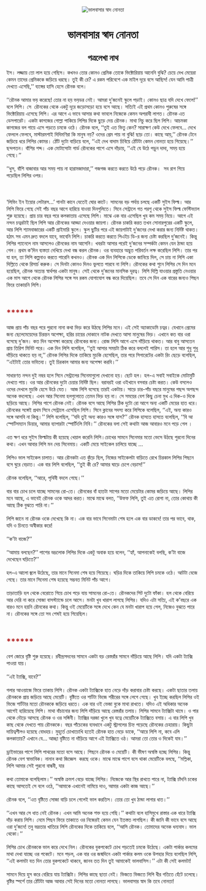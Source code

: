 <div align=center> <img src="http://images.anandabazar.com/polopoly_fs/1.985371.1556382046!/image/image.jpg_gen/derivatives/box_731_402/image.jpg" alt="ভালবাসার  স্বাদ নোনতা" align="center" ></div>
<h1 align=center>ভালবাসার  স্বাদ নোনতা</h1>
<h2 align=center>পত্রলেখা নাথ</h2>
&#x987;&#x9B8;&#x964; &#x9B2;&#x99C;&#x9CD;&#x99C;&#x9BE;&#x9DF; &#x9A4;&#x9CB; &#x9B2;&#x9BE;&#x9B2; &#x9B9;&#x9DF;&#x9C7; &#x997;&#x9C7;&#x99B;&#x9BF;&#x9B8;&#x964; &#x995;&#x996;&#x9A8;&#x993; &#x9A4;&#x9CB;&#x9B0; &#x995;&#x9CB;&#x9A8;&#x993; &#x9AA;&#x9CD;&#x9B0;&#x9C7;&#x9AE;&#x9BF;&#x995; &#x9A4;&#x9CB;&#x995;&#x9C7; &#x9AD;&#x9BF;&#x995;&#x9CD;&#x99F;&#x9CB;&#x9B0;&#x9BF;&#x9DF;&#x9BE;&#x9DF; &#x986;&#x9A8;&#x9C7;&#x9A8;&#x9BF; &#x9AC;&#x9C1;&#x99D;&#x9BF;? &#x99A;&#x9C7;&#x9DF;&#x9C7; &#x9A6;&#x9C7;&#x996; &#x9AE;&#x9C7;&#x9DF;&#x9C7;&#x9B0;&#x9BE; &#x995;&#x9C7;&#x9AE;&#x9A8; &#x9A4;&#x9BE;&#x9A6;&#x9C7;&#x9B0; &#x9AA;&#x9CD;&#x9B0;&#x9C7;&#x9AE;&#x9BF;&#x995;&#x995;&#x9C7; &#x99C;&#x9DC;&#x9BF;&#x9DF;&#x9C7; &#x9A7;&#x9B0;&#x99B;&#x9C7;&#x964; &#x9A4;&#x9C1;&#x987; &#x995;&#x9C0; &#x9B0;&#x9C7;? &#x98F; &#x9B0;&#x995;&#x9AE; &#x9AA;&#x9B0;&#x9BF;&#x9AC;&#x9C7;&#x9B6;&#x9C7; &#x98F;&#x995; &#x9AE;&#x9BE;&#x987;&#x9B2; &#x9A6;&#x9C2;&#x9B0;&#x9C7; &#x9AC;&#x9B8;&#x9C7; &#x986;&#x99B;&#x9BF;&#x9B8;! &#x9AF;&#x9C7;&#x9A8; &#x986;&#x9AE;&#x9BF; &#x9AA;&#x9BE;&#x9A4;&#x9CD;&#x9B0;&#x9C0; &#x9A6;&#x9C7;&#x996;&#x9A4;&#x9C7; &#x98F;&#x9B8;&#x9C7;&#x99B;&#x9BF;,&#x2019;&#x2019; &#x9AC;&#x9CD;&#x9AF;&#x999;&#x9CD;&#x997;&#x9C7;&#x9B0; &#x9B9;&#x9BE;&#x9B8;&#x9BF; &#x9B9;&#x9C7;&#x9B8;&#x9C7;&#xA0;&#x9B0;&#x9CC;&#x9A8;&#x995; &#x9AC;&#x9B2;&#x9C7;&#x964;&#xA0;<br> <br>&#x2018;&#x2018;&#x9B0;&#x9CC;&#x9A8;&#x995; &#x986;&#x9AE;&#x9BE;&#x9B0; &#x9AD;&#x9DF; &#x995;&#x9B0;&#x9C7;&#x99B;&#x9C7;! &#x9A4;&#x9CB;&#x9B0; &#x9A8;&#x9BE; &#x9B9;&#x9DF; &#x9AD;&#x9DF;&#x9A1;&#x9B0; &#x9A8;&#x9C7;&#x987;&#x964; &#x986;&#x9AE;&#x9B0;&#x9BE; &#x9A6;&#x9C1;&#x2019;&#x99C;&#x9A8;&#x9C7;&#x987; &#x9B8;&#x9CD;&#x995;&#x9C1;&#x9B2;&#x9C7; &#x9AA;&#x9DC;&#x9BE;&#x987;&#x964; &#x995;&#x9CB;&#x9A8;&#x993; &#x99B;&#x9BE;&#x9A4;&#x9CD;&#x9B0; &#x9AF;&#x9A6;&#x9BF; &#x9A6;&#x9C7;&#x996;&#x9C7; &#x9AB;&#x9C7;&#x9B2;&#x9C7;!&#x2019;&#x2019; &#x9AC;&#x9B2;&#x9C7; &#x9B2;&#x9BF;&#x9AA;&#x9BF;&#x964; &#x9B8;&#x9C7;&#xA0; &#x9B0;&#x9CC;&#x9A8;&#x995;&#x9C7;&#x9B0; &#x9A5;&#x9C7;&#x995;&#x9C7; &#x98F;&#x995;&#x99F;&#x9C1; &#x9A6;&#x9C2;&#x9B0;&#x9C7; &#x99C;&#x9DC;&#x9CB;&#x9B8;&#x9DC;&#x9CB; &#x9B9;&#x9DF;&#x9C7; &#x9AC;&#x9B8;&#x9C7; &#x986;&#x99B;&#x9C7;&#x964; &#x9B8;&#x9A4;&#x9CD;&#x9AF;&#x9BF;&#x987; &#x98F;&#x987; &#x9AA;&#x9CD;&#x9B0;&#x9A5;&#x9AE; &#x995;&#x9CB;&#x9A8;&#x993; &#x9AA;&#x9C1;&#x9B0;&#x9C1;&#x9B7;&#x9C7;&#x9B0; &#x9B8;&#x999;&#x9CD;&#x997;&#x9C7; &#x9AD;&#x9BF;&#x995;&#x9CD;&#x99F;&#x9CB;&#x9B0;&#x9BF;&#x9DF;&#x9BE;&#x9DF; &#x98F;&#x9B8;&#x9C7;&#x99B;&#x9C7; &#x9B2;&#x9BF;&#x9AA;&#x9BF;&#x964; &#x98F;&#x9B0; &#x986;&#x997;&#x9C7; &#x98F; &#x9AD;&#x9BE;&#x9AC;&#x9C7; &#x986;&#x9B8;&#x9BE;&#x9B0; &#x995;&#x9A5;&#x9BE; &#x9AD;&#x9BE;&#x9AC;&#x9B2;&#x9C7; &#x9A8;&#x9BF;&#x99C;&#x9C7;&#x995;&#x9C7; &#x995;&#x9C7;&#x9AE;&#x9A8; &#x985;&#x9AA;&#x9B0;&#x9BE;&#x9A7;&#x9C0; &#x9B2;&#x9BE;&#x997;&#x9A4;&#x964; &#x9B0;&#x9CC;&#x9A8;&#x995; &#x98F;&#x9A4; &#x9A1;&#x9C7;&#x9B8;&#x9AA;&#x9BE;&#x9B0;&#x9C7;&#x99F;&#x964; &#x98F;&#x995;&#x99F;&#x9BE; &#x995;&#x9BE;&#x997;&#x99C;&#x9C7;&#x9B0; &#x997;&#x9CB;&#x9B2;&#x9CD;&#x9B2;&#x9BE; &#x9AA;&#x9BE;&#x995;&#x9BF;&#x9DF;&#x9C7; &#x9B2;&#x9BF;&#x9AA;&#x9BF;&#x9B0; &#x9A6;&#x9BF;&#x995;&#x9C7; &#x99B;&#x9C1;&#x9DC;&#x9C7; &#x9A6;&#x9C7;&#x9DF; &#x9B0;&#x9CC;&#x9A8;&#x995;&#x964; &#x9AE;&#x9BE;&#x9A5;&#x9BE; &#x9A8;&#x9BF;&#x99A;&#x9C1; &#x995;&#x9B0;&#x9C7; &#x99B;&#x9BF;&#x9B2; &#x9B2;&#x9BF;&#x9AA;&#x9BF;&#x964; &#x986;&#x99A;&#x9AE;&#x995;&#x9BE; &#x995;&#x9BE;&#x997;&#x99C;&#x9C7;&#x9B0; &#x9AC;&#x9B2; &#x997;&#x9BE;&#x9DF;&#x9C7; &#x98F;&#x9B8;&#x9C7; &#x9AA;&#x9DC;&#x9A4;&#x9C7; &#x99A;&#x9AE;&#x995;&#x9C7; &#x993;&#x9A0;&#x9C7;&#x964; &#x9B0;&#x9CC;&#x9A8;&#x995; &#x9AC;&#x9B2;&#x9C7;, &#x2018;&#x2018;&#x9A4;&#x9C1;&#x987; &#x98F;&#x9A4; &#x9AD;&#x9BF;&#x9A4;&#x9C1; &#x995;&#x9C7;&#x9A8;? &#x9B8;&#x9BE;&#x9B0;&#x9BE;&#x995;&#x9CD;&#x9B7;&#x9A3; &#x995;&#x9C7;&#x989; &#x9A6;&#x9C7;&#x996;&#x9C7; &#x9AB;&#x9C7;&#x9B2;&#x9AC;&#x9C7;... &#x9A6;&#x9C7;&#x996;&#x9C7; &#x9AB;&#x9C7;&#x9B2;&#x9B2;&#x9C7; &#x9AB;&#x9C7;&#x9B2;&#x9AC;&#x9C7;, &#x9AE;&#x9BE;&#x9B8;&#x9CD;&#x99F;&#x9BE;&#x9B0;&#x9AE;&#x9B6;&#x9BE;&#x987; &#x9A6;&#x9BF;&#x9A6;&#x9BF;&#x9AE;&#x9A3;&#x9BF;&#x9B0;&#x9BE; &#x995;&#x9BF; &#x9AE;&#x9BE;&#x9A8;&#x9C1;&#x9B7; &#x9A8;&#x9DF;? &#x993;&#x9A6;&#x9C7;&#x9B0; &#x9AA;&#x9CD;&#x9B0;&#x9C7;&#x9AE; &#x9AA;&#x9BE;&#x9DF; &#x9A8;&#x9BE; &#x9AC;&#x9C1;&#x99D;&#x9BF;! &#x99B;&#x9BE;&#x9DC; &#x9A4;&#x9CB;&#x964; &#x995;&#x9BE;&#x99B;&#x9C7; &#x986;&#x9DF;,&#x2019;&#x2019; &#x9B0;&#x9CC;&#x9A8;&#x995; &#x99F;&#x9C7;&#x9A8;&#x9C7; &#x99C;&#x9DC;&#x9BF;&#x9DF;&#x9C7; &#x9A7;&#x9B0;&#x9C7; &#x9B2;&#x9BF;&#x9AA;&#x9BF;&#x9B0; &#x995;&#x9CB;&#x9AE;&#x9B0;&#x964; &#x9A0;&#x9CB;&#x981;&#x99F; &#x9A6;&#x9C1;&#x99F;&#x9CB; &#x9AC;&#x9BE;&#x9DC;&#x9BF;&#x9DF;&#x9C7; &#x9AC;&#x9B2;&#x9C7;, &#x2018;&#x2018;&#x98F;&#x987; &#x9A6;&#x9C7;&#x996; &#x9AC;&#x9BE;&#x9A6;&#x9BE;&#x9AE; &#x99A;&#x9BF;&#x9AC;&#x9BF;&#x9DF;&#x9C7; &#x9A0;&#x9CB;&#x981;&#x99F;&#x99F;&#x9BE; &#x995;&#x9C7;&#x9AE;&#x9A8; &#x9A8;&#x9CB;&#x9A8;&#x9A4;&#x9BE; &#x9B9;&#x9DF;&#x9C7; &#x997;&#x9BF;&#x9DF;&#x9C7;&#x99B;&#x9C7;&#x964;&#x2019;&#x2019; &#x99B;&#x9A8;&#x9CD;&#x9A6;&#x9AA;&#x9A4;&#x9A8;&#x964; &#x9AC;&#x9BE;&#x981;&#x9B6;&#x9BF;&#x9B0; &#x9B6;&#x9AC;&#x9CD;&#x9A6;&#x964; &#x98F;&#x995; &#x9AE;&#x9CB;&#x99F;&#x9BE;&#x9B8;&#x9CB;&#x99F;&#x9BE; &#x997;&#x9BE;&#x9B0;&#x9CD;&#x9A1; &#x9B0;&#x9CC;&#x9A8;&#x995;&#x9C7;&#x9B0; &#x9AA;&#x9BE;&#x9B6;&#x9C7; &#x98F;&#x9B8;&#x9C7; &#x9A6;&#x9BE;&#x981;&#x9DC;&#x9BE;&#x9DF;, &#x2018;&#x2018;&#x98F;&#x987; &#x9AF;&#x9C7; &#x989;&#x9A0;&#x9C7; &#x9AA;&#x9DC;&#x9C1;&#x9A8; &#x9A6;&#x9BE;&#x9A6;&#x9BE;, &#x9B8;&#x9AE;&#x9DF; &#x9B9;&#x9DF;&#x9C7; &#x997;&#x9C7;&#x99B;&#x9C7;&#x964;&#x2019;&#x2019;<br> <br>&#x2018;&#x2018;&#x9A7;&#x9C1;&#x9B8;, &#x9AC;&#x9BE;&#x981;&#x9B6;&#x9BF; &#x9AC;&#x9BE;&#x99C;&#x9BE;&#x9AC;&#x9BE;&#x9B0; &#x986;&#x9B0; &#x9B8;&#x9AE;&#x9DF; &#x9AA;&#x9BE;&#x9DF; &#x9A8;&#x9BE; &#x9B9;&#x9BE;&#x9B0;&#x9BE;&#x9AE;&#x99C;&#x9BE;&#x9A6;&#x9BE;&#x9B0;&#x9BE;,&#x2019;&#x2019; &#x997;&#x99C;&#x997;&#x99C; &#x995;&#x9B0;&#x9A4;&#x9C7; &#x995;&#x9B0;&#x9A4;&#x9C7; &#x989;&#x9A0;&#x9C7; &#x9AA;&#x9DC;&#x9C7; &#x9B0;&#x9CC;&#x9A8;&#x995;&#x964;&#xA0; &#x9B8;&#x9AC; &#x9B0;&#x9BE;&#x997; &#x997;&#x9BF;&#x9DF;&#x9C7; &#x9AA;&#x9DC;&#x9C7;&#x99B;&#x9BF;&#x9B2; &#x9B2;&#x9BF;&#x9AA;&#x9BF;&#x9B0; &#x993;&#x9AA;&#x9B0;&#x964;&#xA0;<br> <br>&#xA0;<br> <br>&#x2018;&#x9B2;&#x9BF;&#x9AD;&#x9BF;&#x982; &#x987;&#x9A8; &#x987;&#x9DF;&#x9CB;&#x9B0; &#x9B2;&#x9C7;&#x99F;&#x9BE;&#x9B0;&#x9B8;...&#x2019; &#x997;&#x9BE;&#x9A8;&#x99F;&#x9BE; &#x995;&#x9BE;&#x9A8;&#x9C7; &#x9AF;&#x9C7;&#x9A4;&#x9C7;&#x987; &#x998;&#x9CB;&#x9B0; &#x995;&#x9BE;&#x99F;&#x9C7;&#x964; &#x9B8;&#x9BE;&#x9AE;&#x9A8;&#x9C7;&#x9B0; &#x9AC;&#x9DC; &#x9AA;&#x9B0;&#x9CD;&#x9A6;&#x9BE;&#x9DF; &#x99A;&#x9B2;&#x99B;&#x9C7; &#x98F;&#x995;&#x99F;&#x9BF; &#x9B8;&#x9C1;&#x987;&#x9B8; &#x9AB;&#x9BF;&#x9B2;&#x9CD;&#x9AE;&#x964; &#x986;&#x9B0; &#x9B2;&#x9BF;&#x9AA;&#x9BF; &#x9AB;&#x9BF;&#x9B0;&#x9C7; &#x997;&#x9C7;&#x99B;&#x9C7; &#x9B8;&#x9C7;&#x987; &#x9AA;&#x9BE;&#x981;&#x99A; &#x9AC;&#x99B;&#x9B0; &#x986;&#x997;&#x9C7; &#x9B9;&#x9BE;&#x9B0;&#x9BF;&#x9DF;&#x9C7; &#x9AF;&#x9BE;&#x993;&#x9DF;&#x9BE; &#x9A6;&#x9BF;&#x9A8;&#x997;&#x9C1;&#x9B2;&#x9BF;&#x9A4;&#x9C7;&#x964; &#x9B8;&#x9BF;&#x9A8;&#x9C7; &#x9B8;&#x9C7;&#x9A8;&#x9CD;&#x99F;&#x9CD;&#x9B0;&#x9BE;&#x9B2;&#x9C7; &#x997;&#x9A4; &#x9AA;&#x9B0;&#x9B6;&#x9C1; &#x9A5;&#x9C7;&#x995;&#x9C7; &#x9B8;&#x9C1;&#x987;&#x9B8; &#x9AB;&#x9BF;&#x9B2;&#x9CD;&#x9AE; &#x9AB;&#x9C7;&#x9B8;&#x9CD;&#x99F;&#x9BF;&#x9AD;&#x9CD;&#x9AF;&#x9BE;&#x9B2; &#x9B6;&#x9C1;&#x9B0;&#x9C1; &#x9B9;&#x9DF;&#x9C7;&#x99B;&#x9C7;&#x964; &#x9AA;&#x9CD;&#x9B0;&#x9BE;&#x9DF; &#x99A;&#x9BE;&#x9B0; &#x9AC;&#x99B;&#x9B0; &#x9AA;&#x9B0;&#x9C7; &#x995;&#x9B2;&#x995;&#x9BE;&#x9A4;&#x9BE;&#x9DF; &#x98F;&#x9B8;&#x9C7;&#x99B;&#x9C7; &#x9B2;&#x9BF;&#x9AA;&#x9BF;&#x964; &#x9AE;&#x9BE;&#x99D;&#x9C7; &#x98F;&#x995; &#x9AC;&#x9BE;&#x9B0; &#x98F;&#x9B8;&#x9C7;&#x99B;&#x9BF;&#x9B2; &#x996;&#x9C1;&#x9AC; &#x995;&#x9AE; &#x9B8;&#x9AE;&#x9DF; &#x9A8;&#x9BF;&#x9DF;&#x9C7;&#x964; &#x986;&#x997;&#x9C7; &#x98F;&#x987; &#x9A8;&#x9A8;&#x9CD;&#x9A6;&#x9A8; &#x99A;&#x9A4;&#x9CD;&#x9AC;&#x9B0;&#x99F;&#x9BE;&#x987; &#x99B;&#x9BF;&#x9B2; &#x9B2;&#x9BF;&#x9AA;&#x9BF; &#x986;&#x9B0; &#x9B0;&#x9CC;&#x9A8;&#x995;&#x9C7;&#x9B0; &#x986;&#x9A1;&#x9CD;&#x9A1;&#x9BE; &#x9A6;&#x9C7;&#x993;&#x9DF;&#x9BE;&#x9B0; &#x99C;&#x9BE;&#x9DF;&#x997;&#x9BE;&#x964; &#x9B0;&#x9CC;&#x9A8;&#x995; &#x99A;&#x9BE;&#x995;&#x9B0;&#x9BF; &#x995;&#x9B0;&#x9A4; &#x9A4;&#x996;&#x9A8; &#x9B8;&#x9CB;&#x9A8;&#x9BE;&#x9B0;&#x9AA;&#x9C1;&#x9B0;&#x9C7;&#x9B0; &#x98F;&#x995;&#x99F;&#x9BF; &#x9B8;&#x9CD;&#x995;&#x9C1;&#x9B2;&#x9C7;, &#x986;&#x9B0; &#x9B2;&#x9BF;&#x9AA;&#x9BF; &#x9B6;&#x9CD;&#x9AF;&#x9BE;&#x9AE;&#x9AC;&#x9BE;&#x99C;&#x9BE;&#x9B0;&#x9C7;&#x9B0; &#x98F;&#x995;&#x99F;&#x9BF; &#x9AA;&#x9CD;&#x9B0;&#x9BE;&#x987;&#x9AE;&#x9BE;&#x9B0;&#x9BF; &#x9B8;&#x9CD;&#x995;&#x9C1;&#x9B2;&#x9C7;&#x964; &#x9B8;&#x9CD;&#x995;&#x9C1;&#x9B2; &#x99B;&#x9C1;&#x99F;&#x9BF;&#x9B0; &#x9AA;&#x9B0;&#x9C7; &#x98F;&#x987; &#x99C;&#x9BE;&#x9DF;&#x997;&#x9BE;&#x99F;&#x9BE;&#x987; &#x9A6;&#x9C1;&#x2019;&#x99C;&#x9A8;&#x9C7;&#x9B0; &#x9A6;&#x9C7;&#x996;&#x9BE; &#x995;&#x9B0;&#x9BE;&#x9B0; &#x99C;&#x9A8;&#x9CD;&#x9AF; &#x9A8;&#x9BF;&#x9B0;&#x9CD;&#x9A6;&#x9BF;&#x9B7;&#x9CD;&#x99F; &#x9A5;&#x9BE;&#x995;&#x9A4;&#x964; &#x9B9;&#x9A0;&#x9BE;&#x9CE; &#x9B8;&#x9AC; &#x98F;&#x9AE;&#x9A8; &#x9A6;&#x9CD;&#x9B0;&#x9C1;&#x9A4; &#x9AC;&#x9A6;&#x9B2;&#x9C7; &#x9AF;&#x9BE;&#x9AC;&#x9C7;, &#x9AD;&#x9BE;&#x9AC;&#x9C7;&#x9A8;&#x9BF; &#x9B2;&#x9BF;&#x9AA;&#x9BF;&#x964; &#x99A;&#x9BE;&#x995;&#x9B0;&#x9BF; &#x995;&#x9B0;&#x9A4;&#x9C7; &#x995;&#x9B0;&#x9A4;&#x9C7; &#x9AA;&#x9BF;&#x98F;&#x987;&#x99A; &#x9A1;&#x9BF;-&#x9B0; &#x99C;&#x9A8;&#x9CD;&#x9AF; &#x99A;&#x9C7;&#x9B7;&#x9CD;&#x99F;&#x9BE; &#x995;&#x9B0;&#x99B;&#x9BF;&#x9B2; &#x9A6;&#x9C1;&#x2019;&#x99C;&#x9A8;&#x9C7;&#x987;&#x964; &#x995;&#x9BF;&#x9A8;&#x9CD;&#x9A4;&#x9C1; &#x9B2;&#x9BF;&#x9AA;&#x9BF;&#x9B0; &#x9AA;&#x9CD;&#x9AF;&#x9BE;&#x9A8;&#x9C7;&#x9B2;&#x9C7; &#x9A8;&#x9BE;&#x9AE; &#x986;&#x9B8;&#x9B2;&#x9C7;&#x993; &#x9B0;&#x9CC;&#x9A8;&#x995;&#x9C7;&#x9B0; &#x9A8;&#x9BE;&#x9AE; &#x986;&#x9B8;&#x9C7;&#x9A8;&#x9BF;&#x964; &#x996;&#x9AC;&#x9B0;&#x99F;&#x9BE; &#x986;&#x9B8;&#x9BE;&#x9B0; &#x9AA;&#x9B0;&#x9C7;&#x987; &#x9A6;&#x9C1;&#x2019;&#x99C;&#x9A8;&#x9C7;&#x9B0; &#x9B8;&#x9AE;&#x9CD;&#x9AA;&#x9B0;&#x9CD;&#x995;&#x99F;&#x9BE; &#x995;&#x9C7;&#x9AE;&#x9A8; &#x9AF;&#x9C7;&#x9A8; &#x9A0;&#x9BE;&#x9A8;&#x9CD;&#x9A1;&#x9BE; &#x9B9;&#x9DF;&#x9C7; &#x997;&#x9C7;&#x9B2;&#x964; &#x9AA;&#x9CD;&#x9B0;&#x9A5;&#x9AE; &#x995;&#x2019;&#x9A6;&#x9BF;&#x9A8; &#x9AC;&#x9CD;&#x9AF;&#x9B8;&#x9CD;&#x9A4;&#x9A4;&#x9BE; &#x9A6;&#x9C7;&#x996;&#x9BF;&#x9DF;&#x9C7; &#x9A6;&#x9C7;&#x996;&#x9BE; &#x9AC;&#x9A8;&#x9CD;&#x9A7; &#x995;&#x9B0;&#x9B2; &#x9B0;&#x9CC;&#x9A8;&#x995;&#x964; &#x993;&#x9B0; &#x9AC;&#x9CD;&#x9AF;&#x9AC;&#x9B9;&#x9BE;&#x9B0;&#x9C7; &#x985;&#x9A6;&#x9CD;&#x9AD;&#x9C1;&#x9A4; &#x9AA;&#x9B0;&#x9BF;&#x9AC;&#x9B0;&#x9CD;&#x9A4;&#x9A8; &#x9B2;&#x995;&#x9CD;&#x9B7; &#x995;&#x9B0;&#x9C7;&#x99B;&#x9BF;&#x9B2; &#x9B2;&#x9BF;&#x9AA;&#x9BF;&#x964; &#x9A4;&#x9BE;&#x9B0; &#x9AA;&#x9B0; &#x9AF;&#x9BE; &#x9B9;&#x9B2;, &#x9A4;&#x9BE; &#x9B2;&#x9BF;&#x9AA;&#x9BF; &#x995;&#x9B2;&#x9CD;&#x9AA;&#x9A8;&#x9BE;&#x993; &#x995;&#x9B0;&#x9A4;&#x9C7; &#x9AA;&#x9BE;&#x9B0;&#x9C7;&#x9A8;&#x9BF; &#x995;&#x996;&#x9A8;&#x993;&#x964; &#x9B0;&#x9CC;&#x9A8;&#x995; &#x98F;&#x995; &#x9A6;&#x9BF;&#x9A8; &#x9B2;&#x9BF;&#x9AA;&#x9BF;&#x995;&#x9C7; &#x9A1;&#x9C7;&#x995;&#x9C7; &#x99C;&#x9BE;&#x9A8;&#x9BF;&#x9DF;&#x9C7; &#x9A6;&#x9BF;&#x9B2;, &#x9B8;&#x9C7; &#x99A;&#x9BE;&#x9DF; &#x9A8;&#x9BE; &#x9B2;&#x9BF;&#x9AA;&#x9BF; &#x98F;&#x995;&#x9BE; &#x9A6;&#x9BF;&#x9B2;&#x9CD;&#x9B2;&#x9BF;&#x9A4;&#x9C7; &#x9A5;&#x9C7;&#x995;&#x9C7; &#x9B0;&#x9BF;&#x9B8;&#x9BE;&#x9B0;&#x9CD;&#x99A; &#x995;&#x9B0;&#x9C1;&#x995;&#x964; &#x9B8;&#x9C7; &#x9A6;&#x9BF;&#x9A8;&#x99F;&#x9BE; &#x995;&#x9CB;&#x9A8;&#x993; &#x9A6;&#x9BF;&#x9A8;&#x993; &#x9AD;&#x9C1;&#x9B2;&#x9A4;&#x9C7; &#x9AA;&#x9BE;&#x9B0;&#x9AC;&#x9C7; &#x9A8;&#x9BE; &#x9B2;&#x9BF;&#x9AA;&#x9BF;&#x964; &#x9B0;&#x9CC;&#x9A8;&#x995;&#x9C7;&#x9B0; &#x995;&#x9A5;&#x9BE; &#x9B6;&#x9C1;&#x9A8;&#x9C7; &#x9B2;&#x9BF;&#x9AA;&#x9BF;&#x9B0; &#x9B8;&#x9C7; &#x9A6;&#x9BF;&#x9A8; &#x9AE;&#x9A8;&#x9C7; &#x9B9;&#x9DF;&#x9C7;&#x99B;&#x9BF;&#x9B2;, &#x9B0;&#x9CC;&#x9A8;&#x995; &#x985;&#x9A4;&#x9CD;&#x9AF;&#x9A8;&#x9CD;&#x9A4; &#x9B8;&#x9CD;&#x9AC;&#x9BE;&#x9B0;&#x9CD;&#x9A5;&#x9AA;&#x9B0; &#x98F;&#x995;&#x99F;&#x9BE; &#x9AE;&#x9BE;&#x9A8;&#x9C1;&#x9B7;&#x964; &#x9B8;&#x9C7;&#x987; &#x9A5;&#x9C7;&#x995;&#x9C7; &#x9A6;&#x9C1;&#x2019;&#x99C;&#x9A8;&#x9C7;&#x9B0; &#x9AE;&#x9BE;&#x9A8;&#x9B8;&#x9BF;&#x995; &#x9A6;&#x9C2;&#x9B0;&#x9A4;&#x9CD;&#x9AC;&#x964; &#x9B2;&#x9BF;&#x9AA;&#x9BF; &#x9A6;&#x9BF;&#x9B2;&#x9CD;&#x9B2;&#x9BF; &#x9AF;&#x9BE;&#x993;&#x9DF;&#x9BE;&#x9B0; &#x9AA;&#x9CD;&#x9B0;&#x9B8;&#x9CD;&#x9A4;&#x9C1;&#x9A4;&#x9BF; &#x9A8;&#x9C7;&#x993;&#x9DF;&#x9BE;&#x9B0; &#x98F;&#x995; &#x9AE;&#x9BE;&#x9B8; &#x986;&#x997;&#x9C7; &#x9A5;&#x9C7;&#x995;&#x9C7; &#x9B0;&#x9CC;&#x9A8;&#x995; &#x9B2;&#x9BF;&#x9AA;&#x9BF;&#x9B0; &#x9B8;&#x999;&#x9CD;&#x997;&#x9C7; &#x9B8;&#x9AC; &#x9B0;&#x995;&#x9AE; &#x9AF;&#x9CB;&#x997;&#x9BE;&#x9AF;&#x9CB;&#x997; &#x9AC;&#x9A8;&#x9CD;&#x9A7; &#x995;&#x9B0;&#x9C7; &#x9A6;&#x9BF;&#x9DF;&#x9C7;&#x99B;&#x9BF;&#x9B2;&#x964; &#x9A4;&#x9AC;&#x9C7; &#x9B8;&#x9C7; &#x9A6;&#x9BF;&#x9A8; &#x98F;&#x995; &#x9AC;&#x9BE;&#x9B0;&#x9C7;&#x9B0; &#x99C;&#x9A8;&#x9CD;&#x9AF;&#x993; &#x9AA;&#x9BF;&#x99B;&#x9A8; &#x9AB;&#x9BF;&#x9B0;&#x9C7; &#x9A4;&#x9BE;&#x995;&#x9BE;&#x9DF;&#x9A8;&#x9BF; &#x9B2;&#x9BF;&#x9AA;&#x9BF;&#x964;<br> <br>&#xA0;<br> <br><strong><span style="color:#B22222;font-size:21px;">******</span></strong><br> <br>&#x986;&#x99C; &#x9AA;&#x9CD;&#x9B0;&#x9BE;&#x9DF; &#x9AA;&#x9BE;&#x981;&#x99A; &#x9AC;&#x99B;&#x9B0; &#x9AA;&#x9B0;&#x9C7; &#x9AA;&#x9C1;&#x9B0;&#x9A8;&#x9CB; &#x9A8;&#x9BE;&#x9A8;&#x9BE; &#x995;&#x9A5;&#x9BE; &#x9AD;&#x9BF;&#x9DC; &#x995;&#x9B0;&#x9C7; &#x989;&#x9A0;&#x99B;&#x9C7; &#x9B2;&#x9BF;&#x9AA;&#x9BF;&#x9B0; &#x9AE;&#x9A8;&#x9C7;&#x964; &#x98F;&#x987; &#x9B8;&#x9C7;&#x987; &#x985;&#x9CD;&#x9AF;&#x9BE;&#x995;&#x9BE;&#x9A1;&#x9C7;&#x9AE;&#x9BF; &#x99A;&#x9A4;&#x9CD;&#x9AC;&#x9B0;&#x964; &#x9AF;&#x9C7;&#x996;&#x9BE;&#x9A8;&#x9C7; &#x9AA;&#x9CD;&#x9B0;&#x9C7;&#x9AE;&#x9C7;&#x9B0; &#x99C;&#x9A8;&#x9CD;&#x9AF; &#x99B;&#x9C7;&#x9B2;&#x9C7;&#x9AE;&#x9C7;&#x9DF;&#x9C7;&#x9A6;&#x9C7;&#x9B0; &#x99A;&#x9BF;&#x9B0;&#x9A8;&#x9CD;&#x9A4;&#x9A8; &#x985;&#x9AA;&#x9C7;&#x995;&#x9CD;&#x9B7;&#x9BE;, &#x9B9;&#x9B0;&#x9BF;&#x9B0; &#x99A;&#x9BE;&#x9DF;&#x9C7;&#x9B0; &#x9A6;&#x9CB;&#x995;&#x9BE;&#x9A8;&#x9C7; &#x9A8;&#x9BE;&#x99F;&#x995; &#x9A6;&#x9C7;&#x996;&#x9A4;&#x9C7; &#x986;&#x9B8;&#x9BE; &#x9AE;&#x9BE;&#x9A8;&#x9C1;&#x9B7;&#x9C7;&#x9B0; &#x9AD;&#x9BF;&#x9DC;&#x964; &#x98F;&#x996;&#x9BE;&#x9A8;&#x9C7; &#x995;&#x9A4; &#x9AC;&#x9BE;&#x9B0; &#x993;&#x9B0;&#x9BE; &#x9AC;&#x9B8;&#x9C7;&#x99B;&#x9C7; &#x9A6;&#x9C1;&#x2019;&#x99C;&#x9A8;&#x964; &#x995;&#x9A4; &#x9A6;&#x9BF;&#x9A8; &#x985;&#x9AA;&#x9C7;&#x995;&#x9CD;&#x9B7;&#x9BE; &#x995;&#x9B0;&#x9C7;&#x99B;&#x9C7; &#x9B0;&#x9CC;&#x9A8;&#x995;&#x9C7;&#x9B0; &#x99C;&#x9A8;&#x9CD;&#x9AF;&#x964; &#x9B0;&#x9CB;&#x99C; &#x9B2;&#x9BF;&#x9AA;&#x9BF; &#x986;&#x997;&#x9C7; &#x98F;&#x9B8;&#x9C7; &#x9A6;&#x9BE;&#x981;&#x9DC;&#x9BF;&#x9DF;&#x9C7; &#x9A5;&#x9BE;&#x995;&#x9A4;&#x964; &#x986;&#x9B0; &#x9AC;&#x9BE;&#x9AC;&#x9C1; &#x986;&#x9B8;&#x9A4;&#x9C7;&#x9A8; &#x9AA;&#x9CD;&#x9B0;&#x9BE;&#x9DF; &#x9A4;&#x9BF;&#x9B0;&#x9BF;&#x9B6; &#x9AE;&#x9BF;&#x9A8;&#x9BF;&#x99F; &#x9AA;&#x9B0;&#x9C7;&#x964; &#x98F;&#x995; &#x9A6;&#x9BF;&#x9A8; &#x9B2;&#x9BF;&#x9AA;&#x9BF; &#x9AC;&#x9B2;&#x9C7;&#x99B;&#x9BF;&#x9B2;, &#x2018;&#x2018;&#x9A4;&#x9C1;&#x987; &#x986;&#x9B8;&#x9BE;&#x9B0; &#x9B8;&#x9AE;&#x9DF;&#x99F;&#x9BE; &#x9A0;&#x9BF;&#x995; &#x995;&#x9B0;&#x9C7; &#x9AC;&#x9B2;&#x9B2;&#x9C7;&#x987; &#x9AA;&#x9BE;&#x9B0;&#x9BF;&#x9B8;&#x964; &#x9A4;&#x9BE; &#x9B9;&#x9B2;&#x9C7; &#x986;&#x9B0; &#x9B6;&#x9C1;&#x9A7;&#x9C1; &#x9B6;&#x9C1;&#x9A7;&#x9C1; &#x9A6;&#x9BE;&#x981;&#x9DC;&#x9BF;&#x9DF;&#x9C7; &#x9A5;&#x9BE;&#x995;&#x9A4;&#x9C7; &#x9B9;&#x9DF; &#x9A8;&#x9BE;,&#x2019;&#x2019; &#x9B0;&#x9CC;&#x9A8;&#x995; &#x9B2;&#x9BF;&#x9AA;&#x9BF;&#x9B0; &#x9A6;&#x9BF;&#x995;&#x9C7; &#x9A4;&#x9BE;&#x995;&#x9BF;&#x9DF;&#x9C7; &#x9AE;&#x9C1;&#x99A;&#x995;&#x9BF; &#x9B9;&#x9C7;&#x9B8;&#x9C7;&#x99B;&#x9BF;&#x9B2;, &#x9A4;&#x9BE;&#x9B0; &#x9AA;&#x9B0;&#x9C7; &#x9B8;&#x9BF;&#x997;&#x9BE;&#x9B0;&#x9C7;&#x99F;&#x9C7;&#x9B0; &#x98F;&#x995;&#x99F;&#x9BE; &#x9B0;&#x9BF;&#x982; &#x99B;&#x9C7;&#x9DC;&#x9C7; &#x9AC;&#x9B2;&#x9C7;&#x99B;&#x9BF;&#x9B2;, &#x2018;&#x2018;&#x98F;&#x987;&#x99F;&#x9BE;&#x987; &#x9A4;&#x9CB;&#x9B0; &#x9AD;&#x9AC;&#x9BF;&#x9A4;&#x9AC;&#x9CD;&#x9AF;&#x964; &#x9A4;&#x9C1;&#x987; &#x99A;&#x9BF;&#x9B0;&#x995;&#x9BE;&#x9B2; &#x986;&#x9AE;&#x9BE;&#x9B0; &#x99C;&#x9A8;&#x9CD;&#x9AF; &#x985;&#x9AA;&#x9C7;&#x995;&#x9CD;&#x9B7;&#x9BE; &#x995;&#x9B0;&#x9AC;&#x9BF;&#x964;&#x2019;&#x2019;<br> <br>&#x9B8;&#x9BE;&#x9A7;&#x9BE;&#x9B0;&#x9A3;&#x9A4; &#x9A8;&#x9A8;&#x9CD;&#x9A6;&#x9A8; &#x9A6;&#x9C1;&#x987; &#x9A8;&#x9AE;&#x9CD;&#x9AC;&#x9B0; &#x9B9;&#x9B2;&#x9C7; &#x9B8;&#x9BF;&#x9A8;&#x9C7; &#x9B8;&#x9C7;&#x9A8;&#x9CD;&#x99F;&#x9CD;&#x9B0;&#x9BE;&#x9B2;&#x9C7;&#x9B0; &#x9B8;&#x9BF;&#x9A8;&#x9C7;&#x9AE;&#x9BE;&#x997;&#x9C1;&#x9B2;&#x9CB; &#x9A6;&#x9C7;&#x996;&#x9BE;&#x9A8;&#x9CB; &#x9B9;&#x9DF;&#x964; &#x99B;&#x9CB;&#x99F; &#x9B9;&#x9B2;&#x964; &#x9B9;&#x9B2;-&#x98F; &#x9B8;&#x9AC;&#x9BE;&#x987; &#x9B8;&#x9AC;&#x9BE;&#x987;&#x995;&#x9C7; &#x9AE;&#x9CB;&#x99F;&#x9BE;&#x9AE;&#x9C1;&#x99F;&#x9BF; &#x9A6;&#x9C7;&#x996;&#x9A4;&#x9C7; &#x9AA;&#x9BE;&#x9DF;&#x964; &#x993;&#x9B0; &#x986;&#x9B0; &#x9B0;&#x9CC;&#x9A8;&#x995;&#x9C7;&#x9B0; &#x9A6;&#x9C1;&#x99F;&#x9CB; &#x99A;&#x9C7;&#x9DF;&#x9BE;&#x9B0; &#x9A8;&#x9BF;&#x9B0;&#x9CD;&#x9A6;&#x9BF;&#x9B7;&#x9CD;&#x99F; &#x99B;&#x9BF;&#x9B2;&#x964; &#x9AC;&#x9B0;&#x9BE;&#x9AC;&#x9B0;&#x987; &#x993;&#x9B0;&#x9BE; &#x993;&#x987;&#x996;&#x9BE;&#x9A8;&#x9C7; &#x9AC;&#x9B8;&#x9AC;&#x9BE;&#x9B0; &#x99A;&#x9C7;&#x9B7;&#x9CD;&#x99F;&#x9BE; &#x995;&#x9B0;&#x9A4;&#x964; &#x995;&#x9C7;&#x989; &#x9AC;&#x9B8;&#x9B2;&#x9C7;&#x993; &#x993;&#x9A6;&#x9C7;&#x9B0; &#x9A6;&#x9C7;&#x996;&#x9B2;&#x9C7; &#x9AE;&#x9C1;&#x99A;&#x995;&#x9BF; &#x9B9;&#x9C7;&#x9B8;&#x9C7; &#x989;&#x9A0;&#x9C7; &#x9AF;&#x9C7;&#x9A4;&#x964;&#xA0; &#x986;&#x99C; &#x9B2;&#x9BF;&#x9AA;&#x9BF; &#x9AC;&#x9B8;&#x9C7;&#x99B;&#x9C7; &#x9A4;&#x9BE;&#x9B0;&#x987; &#x98F;&#x995;&#x99F;&#x9BE;&#x9DF;&#x964; &#x9B8;&#x9BE;&#x9DC;&#x9C7; &#x99A;&#x9BE;&#x9B0;-&#x9AA;&#x9BE;&#x981;&#x99A; &#x9AC;&#x99B;&#x9B0;&#x9C7; &#x9AE;&#x9BE;&#x9A8;&#x9C1;&#x9B7;&#x9C7;&#x9B0; &#x9AA;&#x99B;&#x9A8;&#x9CD;&#x9A6; &#x985;&#x9AA;&#x99B;&#x9A8;&#x9CD;&#x9A6; &#x985;&#x9A8;&#x9C7;&#x995; &#x9AC;&#x9A6;&#x9B2;&#x9C7;&#x99B;&#x9C7;&#x964; &#x98F;&#x996;&#x9A8; &#x986;&#x9B0; &#x9B8;&#x9BF;&#x9A8;&#x9C7;&#x9AE;&#x9BE; &#x9B9;&#x9B2;&#x997;&#x9C1;&#x9B2;&#x9CB;&#x9A4;&#x9C7; &#x9A4;&#x9C7;&#x9AE;&#x9A8; &#x9AD;&#x9BF;&#x9DC; &#x9B9;&#x9DF; &#x9A8;&#x9BE;&#x964; &#x9B8;&#x9C7; &#x9B8;&#x9AE;&#x9DF;&#x9C7;&#x9B0; &#x9AC;&#x9C7;&#x9B6; &#x995;&#x9BF;&#x99B;&#x9C1; &#x99A;&#x9C7;&#x9A8;&#x9BE; &#x9AE;&#x9C1;&#x996; &#x98F; &#x9A6;&#x9BF;&#x995;-&#x993; &#x9A6;&#x9BF;&#x995;&#x9C7; &#x99B;&#x9DC;&#x9BF;&#x9DF;&#x9C7; &#x986;&#x99B;&#x9C7;&#x964; &#x9B2;&#x9BF;&#x9AA;&#x9BF;&#x9B0; &#x9AA;&#x9BE;&#x9B6;&#x9C7; &#x9B0;&#x9CC;&#x9A8;&#x995; &#x9A8;&#x9C7;&#x987;&#x964; &#x9B0;&#x9CC;&#x9A8;&#x995; &#x9AC;&#x9B8;&#x9C7; &#x986;&#x99B;&#x9C7; &#x9B2;&#x9BF;&#x9AA;&#x9BF;&#x9B0; &#x9A0;&#x9BF;&#x995; &#x9A6;&#x9C1;&#x99F;&#x9CB; &#x9B0;&#x9CB; &#x986;&#x997;&#x9C7; &#x985;&#x9A8;&#x9CD;&#x9AF; &#x98F;&#x995;&#x99F;&#x9BF; &#x9AE;&#x9C7;&#x9DF;&#x9C7;&#x9B0; &#x9B9;&#x9BE;&#x9A4; &#x9A7;&#x9B0;&#x9C7;&#x964; &#x9B0;&#x9CC;&#x9A8;&#x995;&#x9C7;&#x9B0; &#x9B8;&#x999;&#x9CD;&#x997;&#x9C7;&#x987; &#x9AA;&#x9CD;&#x9B0;&#x9A5;&#x9AE; &#x9B8;&#x9BF;&#x9A8;&#x9C7; &#x9B8;&#x9C7;&#x9A8;&#x9CD;&#x99F;&#x9CD;&#x9B0;&#x9BE;&#x9B2;&#x9C7; &#x98F;&#x9B8;&#x9C7;&#x99B;&#x9BF;&#x9B2; &#x9B2;&#x9BF;&#x9AA;&#x9BF;&#x964; &#x9B8;&#x9BF;&#x9A8;&#x9C7; &#x995;&#x9CD;&#x9B2;&#x9BE;&#x9AC;&#x9C7;&#x9B0; &#x9B8;&#x9A6;&#x9B8;&#x9CD;&#x9AF; &#x995;&#x9B0;&#x9C7; &#x9B2;&#x9BF;&#x9AA;&#x9BF;&#x995;&#x9C7; &#x9AC;&#x9B2;&#x9C7;&#x99B;&#x9BF;&#x9B2;, &#x2018;&#x2018;&#x98F;&#x987;, &#x985;&#x9A8;&#x9CD;&#x9AF; &#x995;&#x9BE;&#x9B0;&#x993; &#x9B8;&#x999;&#x9CD;&#x997;&#x9C7; &#x986;&#x9B8;&#x9AC;&#x9BF; &#x9A8;&#x9BE; &#x995;&#x9BF;&#x9A8;&#x9CD;&#x9A4;&#x9C1;&#x964;&#x2019;&#x2019; &#x9B2;&#x9BF;&#x9AA;&#x9BF; &#x9AC;&#x9B2;&#x9C7;&#x99B;&#x9BF;&#x9B2;, &#x2018;&#x2018;&#x9AF;&#x9A6;&#x9BF; &#x9A4;&#x9C1;&#x987; &#x985;&#x9A8;&#x9CD;&#x9AF; &#x995;&#x9BE;&#x9B0;&#x993; &#x9B8;&#x999;&#x9CD;&#x997;&#x9C7; &#x9AF;&#x9BE;&#x9B8;?&#x2019;&#x2019; &#x9B0;&#x9CC;&#x9A8;&#x995; &#x9B9;&#x9BE;&#x9B8;&#x9A4;&#x9C7; &#x9B9;&#x9BE;&#x9B8;&#x9A4;&#x9C7; &#x9AC;&#x9B2;&#x9C7;&#x99B;&#x9BF;&#x9B2;, &#x2018;&#x2018;&#x9AC;&#x9BF; &#x986; &#x9B8;&#x9CD;&#x9AA;&#x9CB;&#x9B0;&#x9CD;&#x99F;&#x9B8;&#x9AE;&#x9CD;&#x9AF;&#x9BE;&#x9A8; &#x9A1;&#x9BF;&#x9DF;&#x9BE;&#x9B0;, &#x986;&#x9AE;&#x9BE;&#x9B0; &#x9AC;&#x9CD;&#x9AF;&#x9BE;&#x9AA;&#x9BE;&#x9B0;&#x99F;&#x9BE; &#x9B8;&#x9CD;&#x9AA;&#x9CB;&#x9B0;&#x9CD;&#x99F;&#x9BF;&#x982;&#x9B2;&#x9BF; &#x9A8;&#x9BF;&#x9AC;&#x9BF;&#x964;&#x2019;&#x2019; &#x9B0;&#x9CC;&#x9A8;&#x995;&#x9C7;&#x9B0; &#x9AC;&#x9B2;&#x9BE; &#x9B8;&#x9C7;&#x987; &#x995;&#x9A5;&#x9BE;&#x99F;&#x9BE; &#x986;&#x99C; &#x986;&#x9AC;&#x9BE;&#x9B0;&#x993; &#x9AE;&#x9A8;&#x9C7; &#x9AA;&#x9DC;&#x9C7; &#x997;&#x9C7;&#x9B2; &#x964;<br> <br>&#x98F;&#x9A4; &#x995;&#x9CD;&#x9B7;&#x9A3; &#x9A7;&#x9B0;&#x9C7; &#x9B8;&#x9C1;&#x987;&#x9B8; &#x9AB;&#x9BF;&#x9B2;&#x9CD;&#x9AE;&#x99F;&#x9BE;&#x9DF; &#x995;&#x9C0; &#x9B9;&#x9DF;&#x9C7;&#x99B;&#x9C7; &#x996;&#x9C7;&#x9DF;&#x9BE;&#x9B2; &#x995;&#x9B0;&#x9C7;&#x9A8;&#x9BF; &#x9B2;&#x9BF;&#x9AA;&#x9BF;&#x964;&#x99A;&#x9CB;&#x996;&#x9C7;&#x9B0; &#x9B8;&#x9BE;&#x9AE;&#x9A8;&#x9C7; &#x9B8;&#x9BF;&#x9A8;&#x9C7;&#x9AE;&#x9BE;&#x9B0; &#x9AE;&#x9A4;&#x9CB; &#x9AD;&#x9C7;&#x9B8;&#x9C7; &#x989;&#x9A0;&#x99B;&#x9C7; &#x9AA;&#x9C1;&#x9B0;&#x9A8;&#x9CB; &#x9A6;&#x9BF;&#x9A8;&#x9C7;&#x9B0; &#x995;&#x9A5;&#x9BE;&#x964; &#x98F;&#x996;&#x9A8; &#x986;&#x9AC;&#x9BE;&#x9B0; &#x9B2;&#x9BF;&#x9AA;&#x9BF; &#x9AE;&#x9A8; &#x9A6;&#x9C7;&#x9DF; &#x9B8;&#x9BF;&#x9A8;&#x9C7;&#x9AE;&#x9BE;&#x9DF;&#x964; &#x98F;&#x995;&#x99F;&#x9BF; &#x9AE;&#x9C7;&#x9DF;&#x9C7; &#x9B8;&#x9BE;&#x987;&#x995;&#x9C7;&#x9B2; &#x99A;&#x9BE;&#x9B2;&#x9BF;&#x9DF;&#x9C7; &#x9AF;&#x9BE;&#x99A;&#x9CD;&#x99B;&#x9C7; &#x2026;<br> <br>&#x9B2;&#x9BF;&#x9AA;&#x9BF;&#x993; &#x9AD;&#x9BE;&#x9B2; &#x9B8;&#x9BE;&#x987;&#x995;&#x9C7;&#x9B2; &#x99A;&#x9BE;&#x9B2;&#x9BE;&#x9A4;&#x964; &#x986;&#x9B0; &#x9B0;&#x9CC;&#x9A8;&#x995;&#x99F;&#x9BE; &#x98F;&#x9A4; &#x995;&#x9C1;&#x981;&#x9DC;&#x9C7; &#x99B;&#x9BF;&#x9B2;, &#x9A8;&#x9BF;&#x99C;&#x9C7;&#x9B0; &#x9B8;&#x9BE;&#x987;&#x995;&#x9C7;&#x9B2;&#x99F;&#x9BE; &#x9AC;&#x9BE;&#x9DC;&#x9BF;&#x9A4;&#x9C7; &#x9B0;&#x9C7;&#x996;&#x9C7; &#x99A;&#x9BF;&#x9B0;&#x995;&#x9BE;&#x9B2; &#x9B2;&#x9BF;&#x9AA;&#x9BF;&#x9B0; &#x9AA;&#x9BF;&#x99B;&#x9A8;&#x9C7; &#x9AC;&#x9B8;&#x9C7; &#x998;&#x9C1;&#x9B0;&#x9C7; &#x9AC;&#x9C7;&#x9DC;&#x9BE;&#x9A4;&#x964; &#x98F;&#x995; &#x9AC;&#x9BE;&#x9B0; &#x9B2;&#x9BF;&#x9AA;&#x9BF; &#x9AC;&#x9B2;&#x9C7;&#x99B;&#x9BF;&#x9B2;, &#x2018;&#x2018;&#x9A4;&#x9C1;&#x987; &#x995;&#x9C0; &#x9B0;&#x9C7;? &#x986;&#x9AE;&#x9BE;&#x9B0; &#x998;&#x9BE;&#x9DC;&#x9C7; &#x99A;&#x9C7;&#x9AA;&#x9C7; &#x9AC;&#x9C7;&#x9DC;&#x9BE;&#x9B8;!&#x2019;&#x2019;&#xA0;<br> <br>&#x9B0;&#x9CC;&#x9A8;&#x995; &#x9AC;&#x9B2;&#x9C7;&#x99B;&#x9BF;&#x9B2;, &#x2018;&#x2018;&#x986;&#x9B0;&#x9C7;, &#x9AA;&#x9C3;&#x9A5;&#x9BF;&#x9AC;&#x9C0; &#x9AC;&#x9A6;&#x9B2;&#x9C7; &#x997;&#x9C7;&#x99B;&#x9C7;&#x964;&#x2019;&#x2019;<br> <br>&#x9AC;&#x9BE;&#x9B0; &#x9AC;&#x9BE;&#x9B0; &#x99A;&#x9CB;&#x996; &#x99A;&#x9B2;&#x9C7; &#x9AF;&#x9BE;&#x99A;&#x9CD;&#x99B;&#x9C7; &#x9B8;&#x9BE;&#x9AE;&#x9A8;&#x9C7;&#x9B0; &#x9B0;&#x9CB;-&#x9A4;&#x9C7;&#x964; &#x9B0;&#x9CC;&#x9A8;&#x995;&#x9C7;&#x9B0; &#x9AC;&#x9BE;&#x981; &#x9B9;&#x9BE;&#x9A4;&#x99F;&#x9BE; &#x9B8;&#x9BE;&#x9AA;&#x9C7;&#x9B0; &#x9AE;&#x9A4;&#x9CB; &#x9AE;&#x9C7;&#x9DF;&#x9C7;&#x99F;&#x9BE;&#x9B0; &#x995;&#x9CB;&#x9AE;&#x9B0; &#x99C;&#x9DC;&#x9BF;&#x9DF;&#x9C7; &#x986;&#x99B;&#x9C7;&#x964; &#x9B2;&#x9BF;&#x9AA;&#x9BF;&#x9B0; &#x9AE;&#x9A8;&#x9C7; &#x986;&#x99B;&#x9C7;, &#x98F; &#x9AD;&#x9BE;&#x9AC;&#x9C7;&#x987; &#x9B0;&#x9CC;&#x9A8;&#x995; &#x993;&#x995;&#x9C7; &#x986;&#x9A6;&#x9B0; &#x995;&#x9B0;&#x9A4;&#x964; &#x9AE;&#x9BE;&#x99D;&#x9C7; &#x9AE;&#x9BE;&#x99D;&#x9C7; &#x9AC;&#x9B2;&#x9A4;, &#x2018;&#x2018;&#x989;&#x9AB;&#x9AB; &#x9B2;&#x9BF;&#x9AA;&#x9BF;, &#x9A4;&#x9C1;&#x987; &#x98F;&#x9A4; &#x9B0;&#x9CB;&#x997;&#x9BE; &#x9A8;&#x9BE;, &#x9A4;&#x9CB;&#x9B0; &#x995;&#x9CB;&#x9A5;&#x9BE;&#x9DF; &#x995;&#x9C0; &#x986;&#x99B;&#x9C7; &#x9A0;&#x9BF;&#x995; &#x9AC;&#x9C1;&#x99D;&#x9A4;&#x9C7; &#x9AA;&#x9BE;&#x9B0;&#x9BF; &#x9A8;&#x9BE;&#x964;&#x2019;&#x2019;&#xA0;<br> <br>&#x9B2;&#x9BF;&#x9AA;&#x9BF; &#x99C;&#x9BE;&#x9A8;&#x9C7; &#x9A8;&#x9BE; &#x9B0;&#x9CC;&#x9A8;&#x995; &#x993;&#x995;&#x9C7; &#x9A6;&#x9C7;&#x996;&#x9C7;&#x99B;&#x9C7; &#x995;&#x9BF; &#x9A8;&#x9BE;&#x964; &#x98F;&#x995; &#x9AC;&#x9BE;&#x9B0; &#x9AD;&#x9BE;&#x9AC;&#x9C7; &#x9B8;&#x9BF;&#x9A8;&#x9C7;&#x9AE;&#x9BE;&#x99F;&#x9BE; &#x9B6;&#x9C7;&#x9B7; &#x9B9;&#x9B2;&#x9C7; &#x98F;&#x995; &#x9AC;&#x9BE;&#x9B0; &#x9A1;&#x9BE;&#x995;&#x9AC;&#x9C7;! &#x9A4;&#x9BE;&#x9B0; &#x9AA;&#x9B0; &#x9AD;&#x9BE;&#x9AC;&#x9C7;, &#x9A5;&#x9BE;&#x995;, &#x9AF;&#x9A6;&#x9BF; &#x993; &#x99A;&#x9BF;&#x9A8;&#x9A4;&#x9C7; &#x985;&#x9B8;&#x9CD;&#x9AC;&#x9C0;&#x995;&#x9BE;&#x9B0; &#x995;&#x9B0;&#x9C7;!&#xA0;<br> <br>&#x2018;&#x2018;&#x995;&#x2019;&#x99F;&#x9BE; &#x9AC;&#x9BE;&#x99C;&#x9C7;?&#x2019;&#x2019;<br> <br>&#x2018;&#x2018;&#x986;&#x9AE;&#x9BE;&#x9DF; &#x9AC;&#x9B2;&#x99B;&#x9C7;&#x9A8;?&#x2019;&#x2019; &#x9AA;&#x9BE;&#x9B6;&#x9C7;&#x9B0; &#x9AD;&#x9A6;&#x9CD;&#x9B0;&#x9B2;&#x9CB;&#x995; &#x9B2;&#x9BF;&#x9AA;&#x9BF;&#x9B0; &#x9A6;&#x9BF;&#x995;&#x9C7; &#x98F;&#x995;&#x99F;&#x9C1; &#x985;&#x9AC;&#x9BE;&#x995; &#x9B9;&#x9DF;&#x9C7; &#x9AC;&#x9B2;&#x9C7;&#x9A8;, &#x2018;&#x2018;&#x9B9;&#x9CD;&#x9AF;&#x9BE;&#x981;, &#x986;&#x9AA;&#x9A8;&#x9BE;&#x995;&#x9C7;&#x987; &#x9AC;&#x9B2;&#x99B;&#x9BF;, &#x995;&#x2019;&#x99F;&#x9BE; &#x9AC;&#x9BE;&#x99C;&#x9C7; &#x9A6;&#x9C7;&#x996;&#x9C7;&#x99B;&#x9C7;&#x9A8; &#x998;&#x9DC;&#x9BF;&#x9A4;&#x9C7;?&#x2019;&#x2019;<br> <br>&#x9B9;&#x9B2;-&#x98F; &#x986;&#x9B2;&#x9CB; &#x99C;&#x9CD;&#x9AC;&#x9B2;&#x9C7; &#x989;&#x9A0;&#x9C7;&#x99B;&#x9C7;, &#x9A4;&#x9BE;&#x9B0; &#x9AE;&#x9BE;&#x9A8;&#x9C7; &#x9B8;&#x9BF;&#x9A8;&#x9C7;&#x9AE;&#x9BE; &#x9B6;&#x9C7;&#x9B7; &#x9B9;&#x9DF;&#x9C7; &#x997;&#x9BF;&#x9DF;&#x9C7;&#x99B;&#x9C7;&#x964; &#x998;&#x9DC;&#x9BF;&#x9B0; &#x9A6;&#x9BF;&#x995;&#x9C7; &#x9A4;&#x9BE;&#x995;&#x9BF;&#x9DF;&#x9C7; &#x9B2;&#x9BF;&#x9AA;&#x9BF; &#x99A;&#x9AE;&#x995;&#x9C7; &#x993;&#x9A0;&#x9C7;&#x964; &#x986;&#x99F;&#x99F;&#x9BE; &#x9AC;&#x9C7;&#x99C;&#x9C7; &#x997;&#x9C7;&#x99B;&#x9C7;&#x964; &#x9A4;&#x9BE;&#x9B0; &#x9AE;&#x9BE;&#x9A8;&#x9C7; &#x9B8;&#x9BF;&#x9A8;&#x9C7;&#x9AE;&#x9BE; &#x9B6;&#x9C7;&#x9B7; &#x9B9;&#x9DF;&#x9C7;&#x99B;&#x9C7; &#x9B8;&#x9AE;&#x9CD;&#x9AD;&#x9AC;&#x9A4; &#x9AE;&#x9BF;&#x9A8;&#x9BF;&#x99F; &#x9AA;&#x9BE;&#x981;&#x99A; &#x986;&#x997;&#x9C7;&#x964;<br> <br>&#x9A4;&#x9BE;&#x9DC;&#x9BE;&#x9A4;&#x9BE;&#x9DC;&#x9BF; &#x9B9;&#x9B2; &#x9A5;&#x9C7;&#x995;&#x9C7; &#x9AC;&#x9C7;&#x9B0;&#x9CB;&#x9A4;&#x9C7; &#x997;&#x9BF;&#x9DF;&#x9C7; &#x99A;&#x9CB;&#x996; &#x9AA;&#x9DC;&#x9C7; &#x9AF;&#x9BE;&#x9DF; &#x9B8;&#x9BE;&#x9AE;&#x9A8;&#x9C7;&#x9B0; &#x9B0;&#x9CB;-&#x9A4;&#x9C7;&#x964; &#x9B0;&#x9CC;&#x9A8;&#x995;&#x9A6;&#x9C7;&#x9B0; &#x9B8;&#x9BF;&#x99F; &#x9A6;&#x9C1;&#x99F;&#x9CB; &#x9AB;&#x9BE;&#x981;&#x995;&#x9BE;&#x964; &#x9B9;&#x9B2; &#x9A5;&#x9C7;&#x995;&#x9C7; &#x9AC;&#x9C7;&#x9B0;&#x9BF;&#x9DF;&#x9C7; &#x986;&#x9B0; &#x9A6;&#x9C7;&#x9B0;&#x9BF; &#x9A8;&#x9BE; &#x995;&#x9B0;&#x9C7; &#x9B8;&#x9CB;&#x99C;&#x9BE; &#x9AC;&#x9BE;&#x9B8;&#x9B8;&#x9CD;&#x99F;&#x9CD;&#x9AF;&#x9BE;&#x9A8;&#x9CD;&#x9A1;&#x9C7; &#x99A;&#x9B2;&#x9C7; &#x986;&#x9B8;&#x9C7;&#x964; &#x9AE;&#x9A8;&#x99F;&#x9BE; &#x996;&#x9C1;&#x9AC; &#x996;&#x9BE;&#x9B0;&#x9BE;&#x9AA; &#x9B2;&#x9BE;&#x997;&#x99B;&#x9C7; &#x9B2;&#x9BF;&#x9AA;&#x9BF;&#x9B0;&#x964; &#x9AF;&#x9A6;&#x9BF;&#x993; &#x98F;&#x99F;&#x9BE; &#x9B8;&#x9A4;&#x9CD;&#x9AF;&#x9BF;, &#x98F;&#x987; &#x995;&#x2019;&#x9AC;&#x99B;&#x9B0;&#x9C7; &#x98F;&#x995; &#x9AC;&#x9BE;&#x9B0;&#x993; &#x9AE;&#x9A8;&#x9C7; &#x9B9;&#x9DF;&#x9A8;&#x9BF; &#x9B0;&#x9CC;&#x9A8;&#x995;&#x9C7;&#x9B0; &#x995;&#x9A5;&#x9BE;&#x964; &#x995;&#x9BF;&#x9A8;&#x9CD;&#x9A4;&#x9C1; &#x993;&#x987; &#x9AE;&#x9C7;&#x9DF;&#x9C7;&#x99F;&#x9BF;&#x995;&#x9C7; &#x9B8;&#x999;&#x9CD;&#x997;&#x9C7; &#x9A6;&#x9C7;&#x996;&#x9C7; &#x995;&#x9C7;&#x9A8; &#x9AF;&#x9C7; &#x9AE;&#x9A8;&#x99F;&#x9BE; &#x996;&#x9BE;&#x9B0;&#x9BE;&#x9AA; &#x9B9;&#x9DF;&#x9C7; &#x997;&#x9C7;&#x9B2;, &#x9A8;&#x9BF;&#x99C;&#x9C7;&#x993; &#x9AC;&#x9C1;&#x99D;&#x9A4;&#x9C7; &#x9AA;&#x9BE;&#x9B0;&#x9C7; &#x9A8;&#x9BE;&#x964; &#x9B0;&#x9CC;&#x9A8;&#x995;&#x9C7;&#x9B0; &#x9B8;&#x999;&#x9CD;&#x997;&#x9C7; &#x9A4;&#x9CB; &#x9B8;&#x9AC; &#x9B6;&#x9C7;&#x9B7;&#x987; &#x9B9;&#x9DF;&#x9C7; &#x997;&#x9BF;&#x9DF;&#x9C7;&#x99B;&#x9BF;&#x9B2;&#x964;&#xA0;<br> <br>&#xA0;<br> <br><strong><span style="color:#B22222;font-size:21px;">******</span></strong><br> <br>&#x9AC;&#x9C7;&#x9B6; &#x99C;&#x9CB;&#x9B0;&#x9C7; &#x9AC;&#x9C3;&#x9B7;&#x9CD;&#x99F;&#x9BF; &#x9B6;&#x9C1;&#x9B0;&#x9C1; &#x9B9;&#x9DF;&#x9C7;&#x99B;&#x9C7;&#x964; &#x9B0;&#x9AC;&#x9C0;&#x9A8;&#x9CD;&#x9A6;&#x9CD;&#x9B0;&#x9B8;&#x9A6;&#x9A8;&#x9C7;&#x9B0; &#x9B8;&#x9BE;&#x9AE;&#x9A8;&#x9C7; &#x98F;&#x995;&#x99F;&#x9BE; &#x9AC;&#x9DC; &#x9B0;&#x9C7;&#x9B8;&#x9CD;&#x9A4;&#x9B0;&#x9BE;&#x981;&#x9B0; &#x9B8;&#x9BE;&#x9AE;&#x9A8;&#x9C7; &#x9A6;&#x9BE;&#x981;&#x9DC;&#x9BF;&#x9DF;&#x9C7; &#x986;&#x99B;&#x9C7; &#x9B2;&#x9BF;&#x9AA;&#x9BF;&#x964; &#x9AF;&#x9A6;&#x9BF; &#x98F;&#x995;&#x99F;&#x9BE; &#x99F;&#x9CD;&#x9AF;&#x9BE;&#x995;&#x9CD;&#x9B8;&#x9BF; &#x9AA;&#x9BE;&#x993;&#x9DF;&#x9BE; &#x9AF;&#x9BE;&#x9DF;&#x964;&#xA0;<br> <br>&#x2018;&#x2018;&#x98F;&#x987; &#x99F;&#x9CD;&#x9AF;&#x9BE;&#x995;&#x9CD;&#x9B8;&#x9BF;, &#x9AF;&#x9BE;&#x9AC;&#x9C7;?&#x2019;&#x2019;&#xA0;<br> <br>&#x997;&#x9B2;&#x9BE;&#x9B0; &#x986;&#x993;&#x9DF;&#x9BE;&#x99C;&#x9C7; &#x9AB;&#x9BF;&#x9B0;&#x9C7; &#x9A4;&#x9BE;&#x995;&#x9BE;&#x9DF; &#x9B2;&#x9BF;&#x9AA;&#x9BF;&#x964; &#x9B0;&#x9CC;&#x9A8;&#x995; &#x98F;&#x995;&#x99F;&#x9BE; &#x99F;&#x9CD;&#x9AF;&#x9BE;&#x995;&#x9CD;&#x9B8;&#x9BF;&#x995;&#x9C7; &#x9B9;&#x9BE;&#x9A4; &#x9A8;&#x9C7;&#x9DC;&#x9C7; &#x9A6;&#x9BE;&#x981;&#x9DC; &#x995;&#x9B0;&#x9BE;&#x9AC;&#x9BE;&#x9B0; &#x99A;&#x9C7;&#x9B7;&#x9CD;&#x99F;&#x9BE; &#x995;&#x9B0;&#x99B;&#x9C7;&#x964; &#x98F;&#x995;&#x99F;&#x9BE; &#x99B;&#x9BE;&#x9A4;&#x9BE;&#x9B0; &#x9A4;&#x9B2;&#x9BE;&#x9DF; &#x9B0;&#x9CC;&#x9A8;&#x995;&#x995;&#x9C7; &#x9AA;&#x9CD;&#x9B0;&#x9BE;&#x9DF; &#x99C;&#x9DC;&#x9BF;&#x9DF;&#x9C7; &#x986;&#x99B;&#x9C7; &#x9AE;&#x9C7;&#x9DF;&#x9C7;&#x99F;&#x9BF;&#x964; &#x9AC;&#x9C3;&#x9B7;&#x9CD;&#x99F;&#x9BF;&#x9A4;&#x9C7; &#x993;&#x9B0; &#x9B6;&#x9BE;&#x9B0;&#x9CD;&#x99F;&#x99F;&#x9BE; &#x9AD;&#x9BF;&#x99C;&#x9C7; &#x9B6;&#x9B0;&#x9C0;&#x9B0;&#x9C7;&#x9B0; &#x9B8;&#x999;&#x9CD;&#x997;&#x9C7; &#x9B2;&#x9C7;&#x997;&#x9C7; &#x997;&#x9C7;&#x99B;&#x9C7;&#x964; &#x996;&#x9C1;&#x9AC; &#x987;&#x99A;&#x9CD;&#x99B;&#x9C7; &#x995;&#x9B0;&#x99B;&#x9BF;&#x9B2; &#x9B2;&#x9BF;&#x9AA;&#x9BF;&#x9B0; &#x993;&#x987; &#x9AD;&#x9BF;&#x99C;&#x9C7; &#x9B6;&#x9BE;&#x9B0;&#x9CD;&#x99F;&#x99F;&#x9BE;&#x9B0; &#x9AE;&#x9A4;&#x9CB; &#x9B0;&#x9CC;&#x9A8;&#x995;&#x995;&#x9C7; &#x99C;&#x9DC;&#x9BF;&#x9DF;&#x9C7; &#x9A7;&#x9B0;&#x9A4;&#x9C7;&#x964; &#x98F;&#x995; &#x9AC;&#x9BE;&#x9B0; &#x993;&#x987; &#x9AD;&#x9C7;&#x99C;&#x9BE; &#x9AC;&#x9C1;&#x995;&#x9C7; &#x9AE;&#x9BE;&#x9A5;&#x9BE; &#x9B0;&#x9BE;&#x996;&#x9A4;&#x9C7;&#x964; &#x9AF;&#x9A6;&#x9BF;&#x993; &#x98F;&#x987; &#x985;&#x9A7;&#x9BF;&#x995;&#x9BE;&#x9B0; &#x985;&#x9A8;&#x9C7;&#x995; &#x986;&#x997;&#x9C7;&#x987; &#x9B9;&#x9BE;&#x9B0;&#x9BF;&#x9DF;&#x9C7;&#x99B;&#x9C7; &#x9B2;&#x9BF;&#x9AA;&#x9BF;&#x964; &#x9AE;&#x9BE;&#x9A5;&#x9BE; &#x9AC;&#x9BE;&#x981;&#x99A;&#x9BE;&#x9A8;&#x9CB;&#x9B0; &#x99C;&#x9A8;&#x9CD;&#x9AF; &#x9B2;&#x9BF;&#x9AA;&#x9BF; &#x9A6;&#x9BE;&#x981;&#x9DC;&#x9BF;&#x9DF;&#x9C7; &#x986;&#x99B;&#x9C7; &#x9B0;&#x9C7;&#x9B8;&#x9CD;&#x9A4;&#x9B0;&#x9BE;&#x981;&#x9B0; &#x9A4;&#x9B2;&#x9BE;&#x9DF;&#x964; &#x9B2;&#x9BF;&#x9AA;&#x9BF;&#x9B0; &#x9B8;&#x9BE;&#x9AE;&#x9A8;&#x9C7; &#x99F;&#x9CD;&#x9AF;&#x9BE;&#x995;&#x9CD;&#x9B8;&#x9BF;&#x99F;&#x9BE; &#x9A5;&#x9BE;&#x9AE;&#x9C7;&#x964; &#x993; &#x9AA;&#x9BE;&#x9B0; &#x9A5;&#x9C7;&#x995;&#x9C7; &#x9A6;&#x9CC;&#x9DC;&#x9C7; &#x986;&#x9B8;&#x99B;&#x9C7; &#x9B0;&#x9CC;&#x9A8;&#x995; &#x993; &#x993;&#x9B0; &#x9B8;&#x999;&#x9CD;&#x997;&#x9BF;&#x9A8;&#x9C0;&#x964; &#x99F;&#x9CD;&#x9AF;&#x9BE;&#x995;&#x9CD;&#x9B8;&#x9BF;&#x9B0; &#x9A6;&#x9B0;&#x99C;&#x9BE; &#x996;&#x9C1;&#x9B2;&#x9C7; &#x996;&#x9C1;&#x9AC; &#x9AF;&#x9A4;&#x9CD;&#x9A8;&#x9C7; &#x9AE;&#x9C7;&#x9DF;&#x9C7;&#x99F;&#x9BF;&#x995;&#x9C7; &#x99F;&#x9CD;&#x9AF;&#x9BE;&#x995;&#x9CD;&#x9B8;&#x9BF;&#x9A4;&#x9C7; &#x9AC;&#x9B8;&#x9BE;&#x9DF;&#x964; &#x98F; &#x9AC;&#x9BE;&#x9B0; &#x9B2;&#x9BF;&#x9AA;&#x9BF; &#x996;&#x9C1;&#x9AC; &#x995;&#x9BE;&#x99B; &#x9A5;&#x9C7;&#x995;&#x9C7; &#x9A6;&#x9C7;&#x996;&#x9A4;&#x9C7; &#x9AA;&#x9BE;&#x9DF; &#x9B0;&#x9CC;&#x9A8;&#x995;&#x995;&#x9C7;&#x964; &#x9AC;&#x99B;&#x9B0; &#x9AA;&#x9BE;&#x981;&#x99A;&#x9C7;&#x995;&#x9C7;&#x9B0; &#x9AC;&#x9CD;&#x9AF;&#x9AC;&#x9A7;&#x9BE;&#x9A8;&#x9C7; &#x98F;&#x995;&#x99F;&#x9C1; &#x9B8;&#x9CD;&#x99F;&#x9CD;&#x9B0;&#x9BE;&#x997;&#x9B2;&#x9C7;&#x9B0; &#x99A;&#x9BF;&#x9B9;&#x9CD;&#x9A8; &#x9AA;&#x9DC;&#x9C7;&#x99B;&#x9C7; &#x9B0;&#x9CC;&#x9A8;&#x995;&#x9C7;&#x9B0; &#x99A;&#x9C7;&#x9B9;&#x9BE;&#x9B0;&#x9BE;&#x9DF;&#x964; &#x995;&#x9BF;&#x99B;&#x9C1;&#x99F;&#x9BE; &#x9A6;&#x9BE;&#x9DF;&#x9BF;&#x9A4;&#x9CD;&#x9AC;&#x9B6;&#x9C0;&#x9B2;&#x993; &#x9B9;&#x9DF;&#x9C7;&#x99B;&#x9C7; &#x9AC;&#x9CB;&#x9A7;&#x9B9;&#x9DF;&#x964; &#x9AE;&#x9C1;&#x9B9;&#x9C2;&#x9B0;&#x9CD;&#x9A4;&#x9C7; &#x99A;&#x9CB;&#x996;&#x9BE;&#x99A;&#x9CB;&#x996;&#x9BF; &#x9B9;&#x9A4;&#x9C7;&#x987; &#x9B0;&#x9CC;&#x9A8;&#x995; &#x9B9;&#x9BE;&#x9A4; &#x9A8;&#x9C7;&#x9DC;&#x9C7; &#x9A1;&#x9BE;&#x995;&#x9C7;, &#x2018;&#x2018;&#x986;&#x9B0;&#x9C7; &#x9B2;&#x9BF;&#x9AA;&#x9BF; &#x9A8;&#x9BE;, &#x995;&#x9AC;&#x9C7; &#x98F;&#x9B2;&#x9BF; &#x995;&#x9B2;&#x995;&#x9BE;&#x9A4;&#x9BE;&#x9DF;? &#x98F;&#x996;&#x9BE;&#x9A8;&#x9C7; &#x9AF;&#x9C7;... &#x986;&#x99A;&#x9CD;&#x99B;&#x9BE; &#x9AC;&#x9C3;&#x9B7;&#x9CD;&#x99F;&#x9BF;&#x9A4;&#x9C7; &#x9A8;&#x9BE; &#x9A6;&#x9BE;&#x981;&#x9DC;&#x9BF;&#x9DF;&#x9C7; &#x986;&#x997;&#x9C7; &#x98F;&#x987; &#x99F;&#x9CD;&#x9AF;&#x9BE;&#x995;&#x9CD;&#x9B8;&#x9BF;&#x9A4;&#x9C7; &#x993;&#x9A0;&#x964; &#x986;&#x9AE;&#x9B0;&#x9BE; &#x9A4;&#x9CB; &#x9A4;&#x9CB;&#x9B0; &#x993; &#x9A6;&#x9BF;&#x995;&#x9C7;&#x987; &#x9AF;&#x9BE;&#x9AC;&#x964;&#x2019;&#x2019;<br> <br>&#x9A1;&#x9CD;&#x9B0;&#x9BE;&#x987;&#x9AD;&#x9BE;&#x9B0;&#x9C7;&#x9B0; &#x9AA;&#x9BE;&#x9B6;&#x9C7; &#x9B2;&#x9BF;&#x9AA;&#x9BF; &#x9AA;&#x9BE;&#x9A5;&#x9B0;&#x9C7;&#x9B0; &#x9AE;&#x9A4;&#x9CB; &#x9AC;&#x9B8;&#x9C7; &#x986;&#x99B;&#x9C7;&#x964; &#x9AA;&#x9BF;&#x99B;&#x9A8;&#x9C7; &#x9B0;&#x9CC;&#x9A8;&#x995; &#x993; &#x9AE;&#x9C7;&#x9DF;&#x9C7;&#x99F;&#x9BF;&#x964; &#x995;&#x9C0; &#x9AD;&#x9C0;&#x9B7;&#x9A3; &#x985;&#x9B8;&#x9CD;&#x9AC;&#x9B8;&#x9CD;&#x9A4;&#x9BF; &#x9B9;&#x99A;&#x9CD;&#x99B;&#x9C7; &#x9B2;&#x9BF;&#x9AA;&#x9BF;&#x9B0;&#x964; &#x995;&#x9BF;&#x9A8;&#x9CD;&#x9A4;&#x9C1; &#x9B0;&#x9CC;&#x9A8;&#x995; &#x9AC;&#x9C7;&#x9B6; &#x9B8;&#x9CD;&#x9AC;&#x9BE;&#x9AD;&#x9BE;&#x9AC;&#x9BF;&#x995;&#x964; &#x9A8;&#x9BE;&#x9A8;&#x9BE;&#x9A8; &#x995;&#x9A5;&#x9BE; &#x99C;&#x9BF;&#x99C;&#x9CD;&#x99E;&#x9C7;&#x9B8;&#xA0; &#x995;&#x9B0;&#x99B;&#x9C7; &#x993;&#x995;&#x9C7;&#x964; &#x9AE;&#x9BE;&#x99D;&#x9C7; &#x9AE;&#x9BE;&#x99D;&#x9C7; &#x9AA;&#x9BE;&#x9B6;&#x9C7; &#x9AC;&#x9B8;&#x9C7; &#x9A5;&#x9BE;&#x995;&#x9BE; &#x9AE;&#x9C7;&#x9DF;&#x9C7;&#x99F;&#x9BF;&#x995;&#x9C7; &#x9AC;&#x9B2;&#x99B;&#x9C7;, &#x2018;&#x2018;&#x9AE;&#x9B2;&#x9CD;&#x9B2;&#x9BF;&#x995;&#x9BE;, &#x9B2;&#x9BF;&#x9AA;&#x9BF; &#x986;&#x9AE;&#x9BE;&#x9B0; &#x9B8;&#x9C7;&#x987; &#x9AA;&#x9C1;&#x9B0;&#x9A8;&#x9CB; &#x9AC;&#x9BE;&#x9A8;&#x9CD;&#x9A7;&#x9AC;&#x9C0;, &#x9AF;&#x9BE;&#x9B0;&#xA0;<br> <br>&#x995;&#x9A5;&#x9BE; &#x9A4;&#x9CB;&#x9AE;&#x9BE;&#x995;&#x9C7; &#x9AC;&#x9B2;&#x9C7;&#x99B;&#x9BF;&#x9B2;&#x9BE;&#x9AE;&#x964;&#x2019;&#x2019; &#x985;&#x9B8;&#x9CD;&#x9AC;&#x9B8;&#x9CD;&#x9A4;&#x9BF; &#x995;&#x9CD;&#x9B0;&#x9AE;&#x9B6; &#x9AC;&#x9C7;&#x9DC;&#x9C7; &#x9AF;&#x9BE;&#x99A;&#x9CD;&#x99B;&#x9C7; &#x9B2;&#x9BF;&#x9AA;&#x9BF;&#x9B0;&#x964; &#x9A8;&#x9BF;&#x99C;&#x9C7;&#x995;&#x9C7; &#x986;&#x9B0; &#x9B8;&#x9CD;&#x9A5;&#x9BF;&#x9B0; &#x9B0;&#x9BE;&#x996;&#x9A4;&#x9C7; &#x9AA;&#x9BE;&#x9B0;&#x9C7; &#x9A8;&#x9BE;, &#x99F;&#x9CD;&#x9AF;&#x9BE;&#x995;&#x9CD;&#x9B8;&#x9BF; &#x99A;&#x9BE;&#x981;&#x9A6;&#x9A8;&#x9BF; &#x99A;&#x995;&#x9C7;&#x9B0; &#x995;&#x9BE;&#x99B;&#x9C7; &#x986;&#x9B8;&#x9A4;&#x9C7;&#x987; &#x9B8;&#x9C7; &#x9AC;&#x9B2;&#x9C7; &#x993;&#x9A0;&#x9C7;, &#x2018;&#x2018;&#x986;&#x9AE;&#x9BE;&#x995;&#x9C7; &#x98F;&#x996;&#x9BE;&#x9A8;&#x9C7;&#x987; &#x9A8;&#x9BE;&#x9AE;&#x9BF;&#x9DF;&#x9C7; &#x9A6;&#x9BE;&#x993;, &#x986;&#x9AE;&#x9BE;&#x9B0; &#x98F;&#x995;&#x99F;&#x9BE; &#x995;&#x9BE;&#x99C; &#x986;&#x99B;&#x9C7;&#x964;&#x2019;&#x2019;<br> <br>&#x9B0;&#x9CC;&#x9A8;&#x995; &#x9AC;&#x9B2;&#x9C7;, &#x2018;&#x2018;&#x98F;&#x9A4; &#x9AC;&#x9C3;&#x9B7;&#x9CD;&#x99F;&#x9BF;&#x9A4;&#x9C7; &#x9B8;&#x9CB;&#x99C;&#x9BE; &#x9AC;&#x9BE;&#x9DC;&#x9BF; &#x99A;&#x9B2;&#x9C7; &#x997;&#x9C7;&#x9B2;&#x9C7;&#x987; &#x9AD;&#x9BE;&#x9B2; &#x995;&#x9B0;&#x9A4;&#x9BF;&#x9B8;&#x964; &#x9A4;&#x9CB;&#x9B0; &#x9A4;&#x9CB; &#x996;&#x9C1;&#x9AC; &#x9A0;&#x9BE;&#x9A8;&#x9CD;&#x9A1;&#x9BE;&#xA0;&#x9B2;&#x9BE;&#x997;&#x9BE;&#x9B0; &#x9A7;&#x9BE;&#x9A4;&#x964;&#x2019;&#x2019;&#xA0;<br> <br>&#x2018;&#x2018;&#x98F;&#x996;&#x9A8; &#x986;&#x9B0; &#x9B8;&#x9C7; &#x9A7;&#x9BE;&#x9A4; &#x9A8;&#x9C7;&#x987; &#x9B0;&#x9CC;&#x9A8;&#x995;&#x964; &#x98F;&#x996;&#x9A8; &#x986;&#x9AE;&#x9BF; &#x985;&#x9A8;&#x9C7;&#x995; &#x9B6;&#x995;&#x9CD;&#x9A4; &#x9B9;&#x9DF;&#x9C7; &#x997;&#x9C7;&#x99B;&#x9BF;&#x964;&#x2019;&#x2019; &#x995;&#x9A5;&#x9BE;&#x99F;&#x9BE; &#x9AC;&#x9B2;&#x9C7; &#x9B9;&#x9BE;&#x9B8;&#x9BF;&#x9AE;&#x9C1;&#x996;&#x9C7; &#x9B0;&#x9BE;&#x9B8;&#x9CD;&#x9A4;&#x9BE;&#x9B0;&#xA0;&#x98F;&#x995; &#x9A7;&#x9BE;&#x9B0;&#x9C7; &#x99F;&#x9CD;&#x9AF;&#x9BE;&#x995;&#x9CD;&#x9B8;&#x9BF; &#x9A6;&#x9BE;&#x981;&#x9DC; &#x995;&#x9B0;&#x9BE;&#x9DF; &#x9B2;&#x9BF;&#x9AA;&#x9BF;&#x964; &#x9A8;&#x9C7;&#x9AE;&#x9C7; &#x9AA;&#x9BF;&#x99B;&#x9A8; &#x9AB;&#x9BF;&#x9B0;&#x9C7; &#x9A4;&#x9BE;&#x995;&#x9BE;&#x9A4;&#x9C7; &#x993;&#x9B0; &#x9A8;&#x9BF;&#x99C;&#x9C7;&#x9B0;&#x987; &#x995;&#x9C7;&#x9AE;&#x9A8; &#x9AF;&#x9C7;&#x9A8; &#x987;&#x9A4;&#x9B8;&#x9CD;&#x9A4;&#x9A4; &#x9B2;&#x9BE;&#x997;&#x99B;&#x9BF;&#x9B2;&#x964; &#x995;&#x9C0; &#x99C;&#x9BE;&#x9A8;&#x9BF; &#x995;&#x9C0; &#x9AD;&#x9BE;&#x9AC;&#x9C7; &#x9AC;&#x9B8;&#x9C7; &#x986;&#x99B;&#x9C7; &#x993;&#x9B0;&#x9BE; &#x9A6;&#x9C1;&#x2019;&#x99C;&#x9A8;&#x9C7;! &#x9A4;&#x9AC;&#x9C1; &#x9AD;&#x9A6;&#x9CD;&#x9B0;&#x9A4;&#x9BE;&#x9B0; &#x996;&#x9BE;&#x9A4;&#x9BF;&#x9B0;&#x9C7; &#x9B2;&#x9BF;&#x9AA;&#x9BF; &#x9B0;&#x9CC;&#x9A8;&#x995;&#x9C7;&#x9B0; &#x9A6;&#x9BF;&#x995;&#x9C7; &#x9A4;&#x9BE;&#x995;&#x9BF;&#x9DF;&#x9C7; &#x9AC;&#x9B2;&#x9C7;,&#xA0;&#x2018;&#x2018;&#x986;&#x9B8;&#x9BF; &#x9B0;&#x9CC;&#x9A8;&#x995;&#x964; &#x9A4;&#x9CB;&#x9AE;&#x9BE;&#x9A6;&#x9C7;&#x9B0; &#x985;&#x9A8;&#x9C7;&#x995; &#x9A7;&#x9A8;&#x9CD;&#x9AF;&#x9AC;&#x9BE;&#x9A6;&#x964; &#x9AD;&#x9BE;&#x9B2; &#x9A5;&#x9C7;&#x995;&#x9CB;&#x964;&#x2019;&#x2019;&#xA0;&#xA0;<br> <br>&#x9B2;&#x9BF;&#x9AA;&#x9BF;&#x9B0; &#x99A;&#x9CB;&#x996; &#x9B0;&#x9CC;&#x9A8;&#x995;&#x995;&#x9C7; &#x9AD;&#x9BE;&#x9B2; &#x995;&#x9B0;&#x9C7; &#x9A6;&#x9C7;&#x996;&#x9C7; &#x9A8;&#x9BF;&#x9B2;&#x964; &#x9B0;&#x9CC;&#x9A8;&#x995;&#x9C7;&#x9B0; &#x9AC;&#x9C1;&#x995;&#x9AA;&#x995;&#x9C7;&#x99F;&#x9C7; &#x99A;&#x9CB;&#x996; &#x9AA;&#x9DC;&#x9A4;&#x9C7;&#x987; &#x99A;&#x9AE;&#x995;&#x9C7; &#x989;&#x9A0;&#x9C7;&#x99B;&#x9C7;&#x964; &#x98F;&#x995;&#x99F;&#x9BE; &#x9AA;&#x9BE;&#x9B0;&#x9CD;&#x995;&#x9BE;&#x9B0; &#x995;&#x9B2;&#x9AE;&#x9C7;&#x9B0; &#x9AE;&#x9BE;&#x9A5;&#x9BE; &#x9A6;&#x9C7;&#x996;&#x9BE; &#x9AF;&#x9BE;&#x99A;&#x9CD;&#x99B;&#x9C7; &#x993;&#x9B0; &#x9AA;&#x995;&#x9C7;&#x99F;&#x9C7;&#x964; &#x9AE;&#x9A8;&#x9C7; &#x9AA;&#x9A1;&#x9BC;&#x9B2;, &#x98F;&#x995; &#x9AC;&#x9BE;&#x9B0; &#x993;&#x9B0; &#x99C;&#x9A8;&#x9CD;&#x9AE;&#x9A6;&#x9BF;&#x9A8;&#x9C7; &#x98F;&#x995;&#x99F;&#x9BE; &#x9AA;&#x9BE;&#x9B0;&#x9CD;&#x995;&#x9BE;&#x9B0; &#x995;&#x9B2;&#x9AE; &#x993;&#x995;&#x9C7; &#x989;&#x9AA;&#x9B9;&#x9BE;&#x9B0; &#x9A6;&#x9BF;&#x9DF;&#x9C7; &#x9AC;&#x9B2;&#x9C7;&#x99B;&#x9BF;&#x9B2; &#x9B2;&#x9BF;&#x9AA;&#x9BF;, &#x2018;&#x2018;&#x98F;&#x987; &#x995;&#x9B2;&#x9AE;&#x99F;&#x9BE; &#x9AF;&#x9A4; &#x9A6;&#x9BF;&#x9A8;&#xA0;&#x9A4;&#x9CB;&#x9B0; &#x9AC;&#x9C1;&#x995;&#x9AA;&#x995;&#x9C7;&#x99F;&#x9C7; &#x9A5;&#x9BE;&#x995;&#x9AC;&#x9C7;, &#x99C;&#x9BE;&#x9A8;&#x9AC; &#x9A4;&#x9A4; &#x9A6;&#x9BF;&#x9A8; &#x9A4;&#x9C1;&#x987; &#x986;&#x9AE;&#x9BE;&#x995;&#x9C7;&#x987; &#x9AD;&#x9BE;&#x9B2;&#x9AC;&#x9BE;&#x9B8;&#x9BF;&#x9B8;&#x964;&#x2019;&#x2019; &#x98F;&#x99F;&#x9BE; &#x995;&#x9C0; &#x9B8;&#x9C7;&#x987; &#x995;&#x9B2;&#x9AE;&#x99F;&#x9BE;!&#xA0;<br> <br>&#x9B8;&#x9BE;&#x9AE;&#x9A8;&#x9C7; &#x9A6;&#x9BF;&#x9DF;&#x9C7; &#x9B9;&#x9C1;&#x9B8; &#x995;&#x9B0;&#x9C7; &#x9AC;&#x9C7;&#x9B0;&#x9BF;&#x9DF;&#x9C7; &#x9AF;&#x9BE;&#x9DF; &#x99F;&#x9CD;&#x9AF;&#x9BE;&#x995;&#x9CD;&#x9B8;&#x9BF;&#x99F;&#x9BE;&#x964; &#x9B2;&#x9BF;&#x9AA;&#x9BF;&#x9B0; &#x995;&#x9BE;&#x99B;&#x9C7; &#x99B;&#x9BE;&#x9A4;&#x9BE; &#x9A8;&#x9C7;&#x987;&#x964; &#x9AD;&#x9BF;&#x99C;&#x9A4;&#x9C7; &#x9AD;&#x9BF;&#x99C;&#x9A4;&#x9C7; &#x9B2;&#x9BF;&#x9AA;&#x9BF;&#xA0;&#x9A7;&#x9C0;&#x9B0; &#x997;&#x9A4;&#x9BF;&#x9A4;&#x9C7; &#x9B9;&#x9C7;&#x981;&#x99F;&#x9C7; &#x99A;&#x9B2;&#x9C7;&#x99B;&#x9C7;&#x964; &#x9AC;&#x9C3;&#x9B7;&#x9CD;&#x99F;&#x9BF;&#x9B0; &#x9B8;&#x9CD;&#x9AA;&#x9B0;&#x9CD;&#x9B6;&#x9C7; &#x9A4;&#x9BE;&#x9B0; &#x9A0;&#x9CB;&#x981;&#x99F;&#x99F;&#x9BE; &#x986;&#x99C; &#x986;&#x9AC;&#x9BE;&#x9B0; &#x9B8;&#x9C7;&#x987; &#x9A6;&#x9BF;&#x9A8;&#x9C7;&#x9B0; &#x9AE;&#x9A4;&#x9CB; &#x9A8;&#x9CB;&#x9A8;&#x9A4;&#x9BE; &#x9B2;&#x9BE;&#x997;&#x99B;&#x9C7;&#x964; &#x9AD;&#x9BE;&#x9B2;&#x9AC;&#x9BE;&#x9B8;&#x9BE;&#x9B0; &#x9B8;&#x9CD;&#x9AC;&#x9BE;&#x9A6; &#x995;&#x9BF; &#x9A4;&#x9AC;&#x9C7; &#x9A8;&#x9CB;&#x9A8;&#x9A4;&#x9BE;!&#xA0;